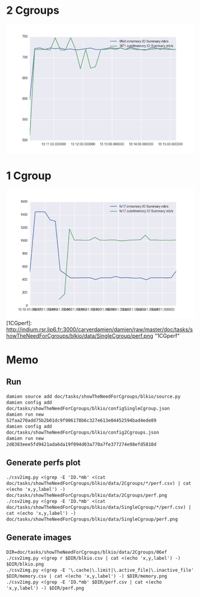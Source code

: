 # 2 Cgroups
![2CGperf](./data/2Cgroups/perf.png)

[2CGperf]: http://indium.rsr.lip6.fr:3000/carverdamien/damien/raw/master/doc/tasks/showTheNeedForCgroups/blkio/data/2Cgroups/perf.png "2CGperf"

# 1 Cgroup
![1CGperf](./data/SingleCgroup/perf.png)
[1CGperf]: http://indium.rsr.lip6.fr:3000/carverdamien/damien/raw/master/doc/tasks/showTheNeedForCgroups/blkio/data/SingleCgroup/perf.png "1CGperf"

# Memo
## Run
```
damien source add doc/tasks/showTheNeedForCgroups/blkio/source.py
damien config add doc/tasks/showTheNeedForCgroups/blkio/configSingleCgroup.json
damien run new 52faa270add75b2b01dc9f906178b6c327e613e04452594bad4ede89
damien config add doc/tasks/showTheNeedForCgroups/blkio/config2Cgroups.json
damien run new 2d8383eee5fd9421ada6da19f094d03a770a7fe377274e98efd5810d
```

## Generate perfs plot
```
./csv2img.py <(grep -E 'IO.*mb' <(cat doc/tasks/showTheNeedForCgroups/blkio/data/2Cgroups/*/perf.csv) | cat <(echo 'x,y,label') -) doc/tasks/showTheNeedForCgroups/blkio/data/2Cgroups/perf.png
./csv2img.py <(grep -E 'IO.*mb' <(cat doc/tasks/showTheNeedForCgroups/blkio/data/SingleCgroup/*/perf.csv) | cat <(echo 'x,y,label') -) doc/tasks/showTheNeedForCgroups/blkio/data/SingleCgroup/perf.png
```

## Generate images
```
DIR=doc/tasks/showTheNeedForCgroups/blkio/data/2Cgroups/06ef
./csv2img.py <(grep r $DIR/blkio.csv | cat <(echo 'x,y,label') -) $DIR/blkio.png
./csv2img.py <(grep -E '\.cache|\.limit|\.active_file|\.inactive_file' $DIR/memory.csv | cat <(echo 'x,y,label') -) $DIR/memory.png
./csv2img.py <(grep -E 'IO.*mb' $DIR/perf.csv | cat <(echo 'x,y,label') -) $DIR/perf.png
```
